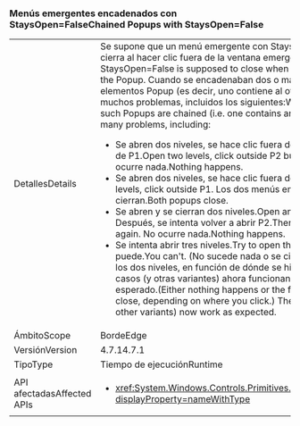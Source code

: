### <a name="chained-popups-with-staysopenfalse"></a><span data-ttu-id="c5129-101">Menús emergentes encadenados con StaysOpen=False</span><span class="sxs-lookup"><span data-stu-id="c5129-101">Chained Popups with StaysOpen=False</span></span>

|   |   |
|---|---|
|<span data-ttu-id="c5129-102">Detalles</span><span class="sxs-lookup"><span data-stu-id="c5129-102">Details</span></span>|<span data-ttu-id="c5129-103">Se supone que un menú emergente con StaysOpen=False se cierra al hacer clic fuera de la ventana emergente.</span><span class="sxs-lookup"><span data-stu-id="c5129-103">A Popup with StaysOpen=False is supposed to close when you click outside the Popup.</span></span> <span data-ttu-id="c5129-104">Cuando se encadenaban dos o más de estos elementos Popup (es decir, uno contiene al otro), se producían muchos problemas, incluidos los siguientes:</span><span class="sxs-lookup"><span data-stu-id="c5129-104">When two or more such Popups are chained (i.e. one contains another), there were many problems, including:</span></span><ul><li><span data-ttu-id="c5129-105">Se abren dos niveles, se hace clic fuera de P2 pero dentro de P1.</span><span class="sxs-lookup"><span data-stu-id="c5129-105">Open two levels, click outside P2 but inside P1.</span></span>  <span data-ttu-id="c5129-106">No ocurre nada.</span><span class="sxs-lookup"><span data-stu-id="c5129-106">Nothing happens.</span></span></li><li><span data-ttu-id="c5129-107">Se abren dos niveles, se hace clic fuera de P1.</span><span class="sxs-lookup"><span data-stu-id="c5129-107">Open two levels, click outside P1.</span></span>  <span data-ttu-id="c5129-108">Los dos menús emergentes se cierran.</span><span class="sxs-lookup"><span data-stu-id="c5129-108">Both popups close.</span></span></li><li><span data-ttu-id="c5129-109">Se abren y se cierran dos niveles.</span><span class="sxs-lookup"><span data-stu-id="c5129-109">Open and close two levels.</span></span>  <span data-ttu-id="c5129-110">Después, se intenta volver a abrir P2.</span><span class="sxs-lookup"><span data-stu-id="c5129-110">Then try to open P2 again.</span></span>  <span data-ttu-id="c5129-111">No ocurre nada.</span><span class="sxs-lookup"><span data-stu-id="c5129-111">Nothing happens.</span></span></li><li><span data-ttu-id="c5129-112">Se intenta abrir tres niveles.</span><span class="sxs-lookup"><span data-stu-id="c5129-112">Try to open three levels.</span></span>  <span data-ttu-id="c5129-113">No se puede.</span><span class="sxs-lookup"><span data-stu-id="c5129-113">You can't.</span></span>  <span data-ttu-id="c5129-114">(No sucede nada o se cierra el primero de los dos niveles, en función de dónde se hizo clic). Estos casos (y otras variantes) ahora funcionan según lo esperado.</span><span class="sxs-lookup"><span data-stu-id="c5129-114">(Either nothing happens or the first two levels close, depending on where you click.) These cases (and other variants) now work as expected.</span></span></li></ul>|
|<span data-ttu-id="c5129-115">Ámbito</span><span class="sxs-lookup"><span data-stu-id="c5129-115">Scope</span></span>|<span data-ttu-id="c5129-116">Borde</span><span class="sxs-lookup"><span data-stu-id="c5129-116">Edge</span></span>|
|<span data-ttu-id="c5129-117">Versión</span><span class="sxs-lookup"><span data-stu-id="c5129-117">Version</span></span>|<span data-ttu-id="c5129-118">4.7.1</span><span class="sxs-lookup"><span data-stu-id="c5129-118">4.7.1</span></span>|
|<span data-ttu-id="c5129-119">Tipo</span><span class="sxs-lookup"><span data-stu-id="c5129-119">Type</span></span>|<span data-ttu-id="c5129-120">Tiempo de ejecución</span><span class="sxs-lookup"><span data-stu-id="c5129-120">Runtime</span></span>|
|<span data-ttu-id="c5129-121">API afectadas</span><span class="sxs-lookup"><span data-stu-id="c5129-121">Affected APIs</span></span>|<ul><li><xref:System.Windows.Controls.Primitives.Popup.StaysOpen?displayProperty=nameWithType></li></ul>|

